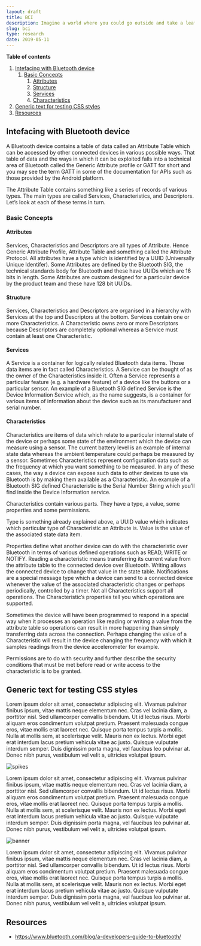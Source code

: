 ```yaml
---
layout: draft
title: BCI
description: Imagine a world where you could go outside and take a leaf from a tree and put it through your personal DNA sequencer and get data like music, videos or computer programs from it.
slug: bci
type: research
date: 2019-05-11
---
```


**Table of contents**

1. [Intefacing with Bluetooth device](#intefacing-with-bluetooth-device)
   1. [Basic Concepts](#basic-concepts)
      1. [Attributes](#attributes)
      2. [Structure](#structure)
      3. [Services](#services)
      4. [Characteristics](#characteristics)
2. [Generic text for testing CSS styles](#generic-text-for-testing-css-styles)
3. [Resources](#resources)


## Intefacing with Bluetooth device

A Bluetooth device contains a table of data called an Attribute Table which can be accessed by other connected devices in various possible ways. That table of data and the ways in which it can be exploited falls into a technical area of Bluetooth called the Generic Attribute profile or GATT for short and you may see the term GATT in some of the documentation for APIs such as those provided by the Android platform.

The Attribute Table contains something like a series of records of various types. The main types are called Services, Characteristics, and Descriptors. Let’s look at each of these terms in turn.

### Basic Concepts

#### Attributes

Services, Characteristics and Descriptors are all types of Attribute. Hence Generic Attribute Profile, Attribute Table and something called the Attribute Protocol. All attributes have a type which is identified by a UUID (Universally Unique Identifer). Some Attributes are defined by the Bluetooth SIG, the technical standards body for Bluetooth and these have UUIDs which are 16 bits in length. Some Attributes are custom designed for a particular device by the product team and these have 128 bit UUIDs.

#### Structure

Services, Characteristics and Descriptors are organised in a hierarchy with Services at the top and Descriptors at the bottom. Services contain one or more Characteristics. A Characteristic owns zero or more Descriptors because Descriptors are completely optional whereas a Service must contain at least one Characteristic.

#### Services

A Service is a container for logically related Bluetooth data items. Those data items are in fact called Characteristics. A Service can be thought of as the owner of the Characteristics inside it. Often a Service represents a particular feature (e.g. a hardware feature) of a device like the buttons or a particular sensor. An example of a Bluetooth SIG defined Service is the Device Information Service which, as the name suggests, is a container for various items of information about the device such as its manufacturer and serial number.

#### Characteristics

Characteristics are items of data which relate to a particular internal state of the device or perhaps some state of the environment which the device can measure using a sensor. The current battery level is an example of internal state data whereas the ambient temperature could perhaps be measured by a sensor. Sometimes Characteristics represent configuration data such as the frequency at which you want something to be measured. In any of these cases, the way a device can expose such data to other devices to use via Bluetooth is by making them available as a Characteristic. An example of a Bluetooth SIG defined Characteristic is the Serial Number String which you’ll find inside the Device Information service.

Characteristics contain various parts. They have a type, a value, some properties and some permissions.

Type is something already explained above, a UUID value which indicates which particular type of Characteristic an Attribute is. Value is the value of the associated state data item.

Properties define what another device can do with the characteristic over Bluetooth in terms of various defined operations such as READ, WRITE or NOTIFY. Reading a characteristic means transferring its current value from the attribute table to the connected device over Bluetooth. Writing allows the connected device to change that value in the state table. Notifications are a special message type which a device can send to a connected device whenever the value of the associated characteristic changes or perhaps periodically, controlled by a timer. Not all Characteristics support all operations. The Characteristic’s properties tell you which operations are supported.

Sometimes the device will have been programmed to respond in a special way when it processes an operation like reading or writing a value from the attribute table so operations can result in more happening than simply transferring data across the connection. Perhaps changing the value of a Characteristic will result in the device changing the frequency with which it samples readings from the device accelerometer for example.

Permissions are to do with security and further describe the security conditions that must be met before read or write access to the characteristic is to be granted.

## Generic text for testing CSS styles

Lorem ipsum dolor sit amet, consectetur adipiscing elit. Vivamus pulvinar finibus ipsum, vitae mattis neque elementum nec. Cras vel lacinia diam, a porttitor nisl. Sed ullamcorper convallis bibendum. Ut id lectus risus. Morbi aliquam eros condimentum volutpat pretium. Praesent malesuada congue eros, vitae mollis erat laoreet nec. Quisque porta tempus turpis a mollis. Nulla at mollis sem, at scelerisque velit. Mauris non ex lectus. Morbi eget erat interdum lacus pretium vehicula vitae ac justo. Quisque vulputate interdum semper. Duis dignissim porta magna, vel faucibus leo pulvinar at. Donec nibh purus, vestibulum vel velit a, ultricies volutpat ipsum.

![spikes](/files/bci/spike-waves.png)

Lorem ipsum dolor sit amet, consectetur adipiscing elit. Vivamus pulvinar finibus ipsum, vitae mattis neque elementum nec. Cras vel lacinia diam, a porttitor nisl. Sed ullamcorper convallis bibendum. Ut id lectus risus. Morbi aliquam eros condimentum volutpat pretium. Praesent malesuada congue eros, vitae mollis erat laoreet nec. Quisque porta tempus turpis a mollis. Nulla at mollis sem, at scelerisque velit. Mauris non ex lectus. Morbi eget erat interdum lacus pretium vehicula vitae ac justo. Quisque vulputate interdum semper. Duis dignissim porta magna, vel faucibus leo pulvinar at. Donec nibh purus, vestibulum vel velit a, ultricies volutpat ipsum.

![banner](http://satyr.io/1100x300/eee#large)

Lorem ipsum dolor sit amet, consectetur adipiscing elit. Vivamus pulvinar finibus ipsum, vitae mattis neque elementum nec. Cras vel lacinia diam, a porttitor nisl. Sed ullamcorper convallis bibendum. Ut id lectus risus. Morbi aliquam eros condimentum volutpat pretium. Praesent malesuada congue eros, vitae mollis erat laoreet nec. Quisque porta tempus turpis a mollis. Nulla at mollis sem, at scelerisque velit. Mauris non ex lectus. Morbi eget erat interdum lacus pretium vehicula vitae ac justo. Quisque vulputate interdum semper. Duis dignissim porta magna, vel faucibus leo pulvinar at. Donec nibh purus, vestibulum vel velit a, ultricies volutpat ipsum.


## Resources

- https://www.bluetooth.com/blog/a-developers-guide-to-bluetooth/
